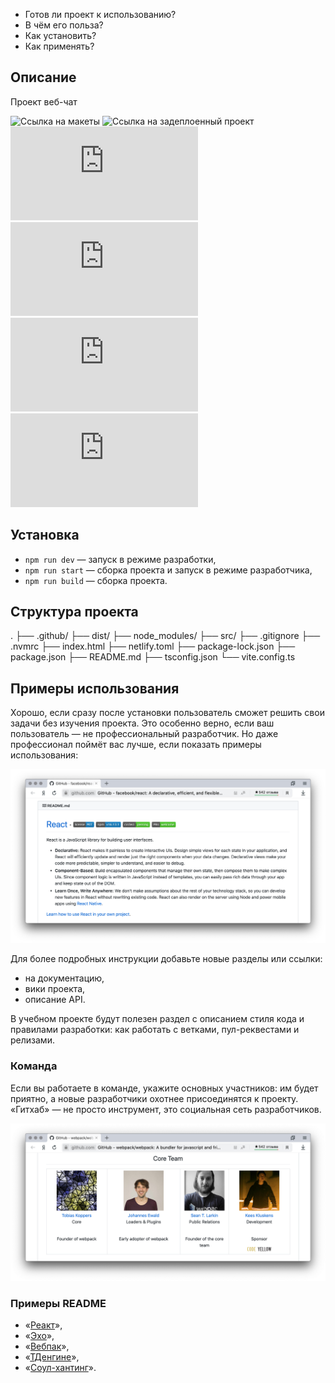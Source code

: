 - Готов ли проект к использованию?
- В чём его польза?
- Как установить?
- Как применять?
## Описание
Проект веб-чат

![Ссылка на макеты](https://www.figma.com/file/iao9pvb55ebBbXVFpXDEmK/chat?type=design&node-id=0%3A1&mode=design&t=jwoGlRX6g4EBmG5H-1)
![Ссылка на задеплоенный проект](https://deploy--bucolic-dasik-d3befe.netlify.app/)
![Страница регистрации](https://deploy--bucolic-dasik-d3befe.netlify.app/src/pages/registration/index.html)
![Страница авторизации](https://deploy--bucolic-dasik-d3befe.netlify.app/src/pages/authorization/index.html)
![Страница 404](https://deploy--bucolic-dasik-d3befe.netlify.app/src/pages/404/index.html)
![Страница 500](https://deploy--bucolic-dasik-d3befe.netlify.app/src/pages/500/index.html)

## Установка
- `npm run dev` — запуск в режиме разработки,
- `npm run start` — сборка проекта и запуск в режиме разработчика,
- `npm run build` — сборка проекта.

## Структура проекта 
.
├── .github/
├── dist/
├── node_modules/
├── src/
├── .gitignore
├── .nvmrc
├── index.html
├── netlify.toml
├── package-lock.json
├── package.json
├── README.md
├── tsconfig.json
└── vite.config.ts

## **Примеры использования**

Хорошо, если сразу после установки пользователь сможет решить свои задачи без изучения проекта. Это особенно верно, если ваш пользователь — не профессиональный разработчик. Но даже профессионал поймёт вас лучше, если показать примеры использования:

![Ссылки](https://github.com/yandex-praktikum/mf.messenger.praktikum.yandex.images/blob/master/mf/link.png)

Для более подробных инструкции добавьте новые разделы или ссылки:

- на документацию,
- вики проекта,
- описание API.

В учебном проекте будут полезен раздел с описанием стиля кода и правилами разработки: как работать с ветками, пул-реквестами и релизами.

### **Команда**

Если вы работаете в команде, укажите основных участников: им будет приятно, а новые разработчики охотнее присоединятся к проекту. «Гитхаб» — не просто инструмент, это социальная сеть разработчиков.

![Команда](https://github.com/yandex-praktikum/mf.messenger.praktikum.yandex.images/blob/master/mf/team.png)

### **Примеры README**

- «[Реакт](https://github.com/facebook/react)»,
- «[Эхо](https://github.com/labstack/echo)»,
- «[Вебпак](https://github.com/webpack/webpack)»,
- «[ТДенгине](https://github.com/taosdata/TDengine)»,
- «[Соул-хантинг](https://github.com/vladpereskokov/soul-hunting/)».
